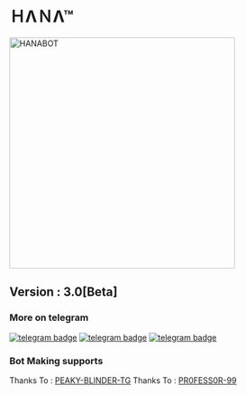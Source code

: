 # ＨΛＮΛ™
<img src="https://telegra.ph/file/8834f67339c02cfec28cd.jpg" alt="HANABOT" border="0" height="410" width="400" align="center" />

## Version : 3.0[Beta]

### More on telegram
[![telegram badge](https://img.shields.io/badge/Message-MissHana_Msbot-30302f?style=flat&logo=telegram)](https://telegram.me/MissHana_Msbot)
[![telegram badge](https://img.shields.io/badge/GROUP-MLM_MOVIE_NIGHT-30302f?style=flat&logo=telegram)](https://t.me/NEW_MLM_HD_MOVES)
[![telegram badge](https://img.shields.io/badge/NEW_MOVIES-New_Movies-30302f?style=flat&logo=telegram)](https://t.me/MMN_ROKERS)

### Bot Making supports
Thanks To : [PEAKY-BLINDER-TG](https://github.com/PEAKY-BLINDER-TG)
Thanks To : [PR0FESS0R-99](https://github.com/PR0FESS0R-99)

